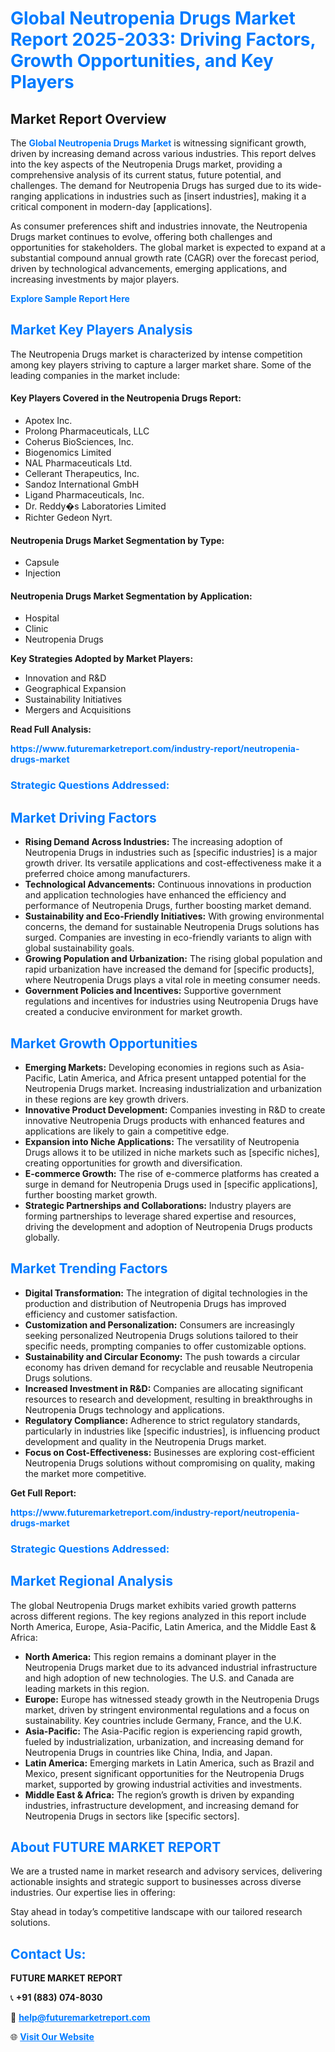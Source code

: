 <h1 style="color: #007BFF;">Global Neutropenia Drugs Market Report 2025-2033: Driving Factors, Growth Opportunities, and Key Players</h1>

<section id="overview">
<h2>Market Report Overview</h2>
<p>The <a href="https://www.futuremarketreport.com/industry-report/neutropenia-drugs-market" style="color: #007BFF; text-decoration: none;"><strong>Global Neutropenia Drugs Market</strong></a> is witnessing significant growth, driven by increasing demand across various industries. This report delves into the key aspects of the Neutropenia Drugs market, providing a comprehensive analysis of its current status, future potential, and challenges. The demand for Neutropenia Drugs has surged due to its wide-ranging applications in industries such as [insert industries], making it a critical component in modern-day [applications].</p>
<p>As consumer preferences shift and industries innovate, the Neutropenia Drugs market continues to evolve, offering both challenges and opportunities for stakeholders. The global market is expected to expand at a substantial compound annual growth rate (CAGR) over the forecast period, driven by technological advancements, emerging applications, and increasing investments by major players.</p>
</section>

<section id="overview">
<p><a href="https://www.futuremarketreport.com/request-sample/reportId=125669" style="color: #007BFF; text-decoration: none;"><strong>Explore Sample Report Here</strong></a></p>
</section>

<section id="key-players">
<h2 style="color: #007BFF;">Market Key Players Analysis</h2>
<p>The Neutropenia Drugs market is characterized by intense competition among key players striving to capture a larger market share. Some of the leading companies in the market include:</p>
<h4>Key Players Covered in the Neutropenia Drugs Report:</h4>
<ul><li>Apotex Inc.</li><li>Prolong Pharmaceuticals, LLC</li><li>Coherus BioSciences, Inc.</li><li>Biogenomics Limited</li><li>NAL Pharmaceuticals Ltd.</li><li>Cellerant Therapeutics, Inc.</li><li>Sandoz International GmbH</li><li>Ligand Pharmaceuticals, Inc.</li><li>Dr. Reddy�s Laboratories Limited</li><li>Richter Gedeon Nyrt.</li></ul>
<h4>Neutropenia Drugs Market Segmentation by Type:</h4>
<ul><li>Capsule</li><li>Injection</li></ul>

<h4>Neutropenia Drugs Market Segmentation by Application:</h4>
<ul><li>Hospital</li><li>Clinic</li><li>Neutropenia Drugs</li></ul>
<p><strong>Key Strategies Adopted by Market Players:</strong></p>
<ul>
<li>Innovation and R&D</li>
<li>Geographical Expansion</li>
<li>Sustainability Initiatives</li>
<li>Mergers and Acquisitions</li>
</ul>
</section>

<section>
<p><strong>Read Full Analysis: </strong></p><a href="https://www.futuremarketreport.com/industry-report/neutropenia-drugs-market" style="color: #007BFF; text-decoration: none;"><strong>https://www.futuremarketreport.com/industry-report/neutropenia-drugs-market</strong></a>
<h3 style="color: #007BFF;">Strategic Questions Addressed:</h3>
</section>

<section id="driving-factors">
<h2 style="color: #007BFF;">Market Driving Factors</h2>
<ul>
<li><strong>Rising Demand Across Industries:</strong> The increasing adoption of Neutropenia Drugs in industries such as [specific industries] is a major growth driver. Its versatile applications and cost-effectiveness make it a preferred choice among manufacturers.</li>
<li><strong>Technological Advancements:</strong> Continuous innovations in production and application technologies have enhanced the efficiency and performance of Neutropenia Drugs, further boosting market demand.</li>
<li><strong>Sustainability and Eco-Friendly Initiatives:</strong> With growing environmental concerns, the demand for sustainable Neutropenia Drugs solutions has surged. Companies are investing in eco-friendly variants to align with global sustainability goals.</li>
<li><strong>Growing Population and Urbanization:</strong> The rising global population and rapid urbanization have increased the demand for [specific products], where Neutropenia Drugs plays a vital role in meeting consumer needs.</li>
<li><strong>Government Policies and Incentives:</strong> Supportive government regulations and incentives for industries using Neutropenia Drugs have created a conducive environment for market growth.</li>
</ul>
</section>

<section id="growth-opportunities">
<h2 style="color: #007BFF;">Market Growth Opportunities</h2>
<ul>
<li><strong>Emerging Markets:</strong> Developing economies in regions such as Asia-Pacific, Latin America, and Africa present untapped potential for the Neutropenia Drugs market. Increasing industrialization and urbanization in these regions are key growth drivers.</li>
<li><strong>Innovative Product Development:</strong> Companies investing in R&D to create innovative Neutropenia Drugs products with enhanced features and applications are likely to gain a competitive edge.</li>
<li><strong>Expansion into Niche Applications:</strong> The versatility of Neutropenia Drugs allows it to be utilized in niche markets such as [specific niches], creating opportunities for growth and diversification.</li>
<li><strong>E-commerce Growth:</strong> The rise of e-commerce platforms has created a surge in demand for Neutropenia Drugs used in [specific applications], further boosting market growth.</li>
<li><strong>Strategic Partnerships and Collaborations:</strong> Industry players are forming partnerships to leverage shared expertise and resources, driving the development and adoption of Neutropenia Drugs products globally.</li>
</ul>
</section>

<section id="trending-factors">
<h2 style="color: #007BFF;">Market Trending Factors</h2>
<ul>
<li><strong>Digital Transformation:</strong> The integration of digital technologies in the production and distribution of Neutropenia Drugs has improved efficiency and customer satisfaction.</li>
<li><strong>Customization and Personalization:</strong> Consumers are increasingly seeking personalized Neutropenia Drugs solutions tailored to their specific needs, prompting companies to offer customizable options.</li>
<li><strong>Sustainability and Circular Economy:</strong> The push towards a circular economy has driven demand for recyclable and reusable Neutropenia Drugs solutions.</li>
<li><strong>Increased Investment in R&D:</strong> Companies are allocating significant resources to research and development, resulting in breakthroughs in Neutropenia Drugs technology and applications.</li>
<li><strong>Regulatory Compliance:</strong> Adherence to strict regulatory standards, particularly in industries like [specific industries], is influencing product development and quality in the Neutropenia Drugs market.</li>
<li><strong>Focus on Cost-Effectiveness:</strong> Businesses are exploring cost-efficient Neutropenia Drugs solutions without compromising on quality, making the market more competitive.</li>
</ul>
</section>

<section>
<p><strong>Get Full Report: </strong></p><a href="https://www.futuremarketreport.com/industry-report/neutropenia-drugs-market" style="color: #007BFF; text-decoration: none;"><strong>https://www.futuremarketreport.com/industry-report/neutropenia-drugs-market</strong></a>
<h3 style="color: #007BFF;">Strategic Questions Addressed:</h3>
</section>


<section id="regional-analysis">
<h2 style="color: #007BFF;">Market Regional Analysis</h2>
<p>The global Neutropenia Drugs market exhibits varied growth patterns across different regions. The key regions analyzed in this report include North America, Europe, Asia-Pacific, Latin America, and the Middle East & Africa:</p>
<ul>
<li><strong>North America:</strong> This region remains a dominant player in the Neutropenia Drugs market due to its advanced industrial infrastructure and high adoption of new technologies. The U.S. and Canada are leading markets in this region.</li>
<li><strong>Europe:</strong> Europe has witnessed steady growth in the Neutropenia Drugs market, driven by stringent environmental regulations and a focus on sustainability. Key countries include Germany, France, and the U.K.</li>
<li><strong>Asia-Pacific:</strong> The Asia-Pacific region is experiencing rapid growth, fueled by industrialization, urbanization, and increasing demand for Neutropenia Drugs in countries like China, India, and Japan.</li>
<li><strong>Latin America:</strong> Emerging markets in Latin America, such as Brazil and Mexico, present significant opportunities for the Neutropenia Drugs market, supported by growing industrial activities and investments.</li>
<li><strong>Middle East & Africa:</strong> The region’s growth is driven by expanding industries, infrastructure development, and increasing demand for Neutropenia Drugs in sectors like [specific sectors].</li>
</ul>
</section>

<footer>
<h2 style="color: #007BFF;">About FUTURE MARKET REPORT</h2>
<p>We are a trusted name in market research and advisory services, delivering actionable insights and strategic support to businesses across diverse industries. Our expertise lies in offering:</p>

<p>Stay ahead in today’s competitive landscape with our tailored research solutions.</p>

<h2 style="color: #007BFF;">Contact Us:</h2>
<p><strong>FUTURE MARKET REPORT</strong></p>
<p>📞 <strong>+91 (883) 074-8030</strong></p>
<p>📧 <strong><a href="mailto:help@futuremarketreport.com" style="color: #007BFF;">help@futuremarketreport.com</a></strong></p>
<p>🌐 <strong><a href="https://www.futuremarketreport.com/" style="color: #007BFF;">Visit Our Website</a></strong></p>
</footer>